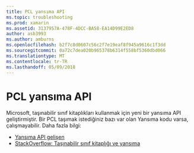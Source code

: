 ```yaml
---
title: PCL yansıma API
ms.topic: troubleshooting
ms.prod: xamarin
ms.assetid: 3137957A-478F-4DCC-BA58-EA14D99E2ED8
author: asb3993
ms.author: amburns
ms.openlocfilehash: b2f7c8d0607c56c2f7e19eaf8f945a9616c1f3dd
ms.sourcegitcommit: 0a72c7dea020b965378b6314f558bf5360dbd066
ms.translationtype: MT
ms.contentlocale: tr-TR
ms.lasthandoff: 05/09/2018
---
```

# <a name="pcl-reflection-api"></a>PCL yansıma API

Microsoft, taşınabilir sınıf kitaplıkları kullanmak için yeni bir yansıma API geliştirmiştir. Bir PCL taşımak istediğiniz bazı var olan Yansıma kodu varsa, çalışmayabilir. Daha fazla bilgi:

- [Yansıma API gelişen](http://blogs.msdn.com/b/dotnet/archive/2012/08/28/evolving-the-reflection-api.aspx)
- [StackOverflow: Taşınabilir sınıf kitaplığı ve yansıma](http://stackoverflow.com/questions/14061291/portable-class-library-and-reflection)
